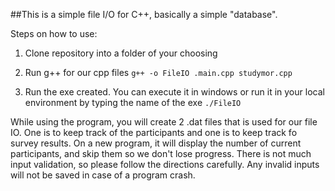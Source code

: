 ##This is a simple file I/O for C++, basically a simple "database".

Steps on how to use:

1. Clone repository into a folder of your choosing

2. Run g++ for our cpp files
```g++ -o FileIO .main.cpp studymor.cpp```

3. Run the exe created. You can execute it in windows or run it in your local environment by typing the name of the exe
```./FileIO```

While using the program, you will create 2 .dat files that is used for our file IO. One is to keep track of the participants and one is to keep track fo survey results.
On a new program, it will display the number of current participants, and skip them so we don't lose progress. There is not much input validation, so please follow the directions carefully. Any invalid inputs will not be saved in case of a program crash.
